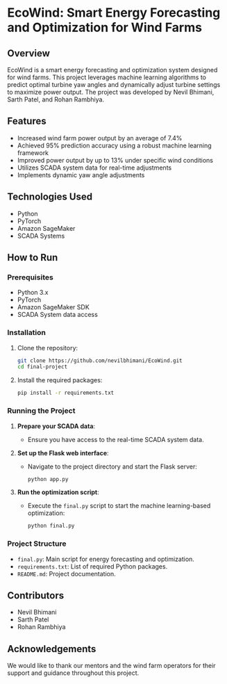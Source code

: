 
# EcoWind: Smart Energy Forecasting and Optimization for Wind Farms

## Overview
EcoWind is a smart energy forecasting and optimization system designed for wind farms. This project leverages machine learning algorithms to predict optimal turbine yaw angles and dynamically adjust turbine settings to maximize power output. The project was developed by Nevil Bhimani, Sarth Patel, and Rohan Rambhiya.

## Features
- Increased wind farm power output by an average of 7.4%
- Achieved 95% prediction accuracy using a robust machine learning framework
- Improved power output by up to 13% under specific wind conditions
- Utilizes SCADA system data for real-time adjustments
- Implements dynamic yaw angle adjustments

## Technologies Used
- Python
- PyTorch
- Amazon SageMaker
- SCADA Systems

## How to Run

### Prerequisites
- Python 3.x
- PyTorch
- Amazon SageMaker SDK
- SCADA System data access

### Installation
1. Clone the repository:
   ```bash
   git clone https://github.com/nevilbhimani/EcoWind.git
   cd final-project
   ```

2. Install the required packages:
   ```bash
   pip install -r requirements.txt
   ```

### Running the Project
1. **Prepare your SCADA data**:
   - Ensure you have access to the real-time SCADA system data.

2. **Set up the Flask web interface**:
   - Navigate to the project directory and start the Flask server:
     ```bash
     python app.py
     ```

3. **Run the optimization script**:
   - Execute the `final.py` script to start the machine learning-based optimization:
     ```bash
     python final.py
     ```

### Project Structure
- `final.py`: Main script for energy forecasting and optimization.
- `requirements.txt`: List of required Python packages.
- `README.md`: Project documentation.

## Contributors
- Nevil Bhimani
- Sarth Patel
- Rohan Rambhiya

## Acknowledgements
We would like to thank our mentors and the wind farm operators for their support and guidance throughout this project.

 
